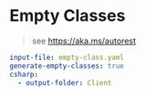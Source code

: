 # Empty Classes

> see https://aka.ms/autorest

``` yaml 
input-file: empty-class.yaml
generate-empty-classes: true
csharp:
  - output-folder: Client
```
